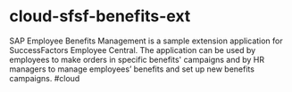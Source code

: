 cloud-sfsf-benefits-ext
=======================

SAP Employee Benefits Management is a sample extension application for SuccessFactors Employee Central. The application can be used by employees to make orders in specific benefits' campaigns and by HR managers to manage employees’ benefits and set up new benefits campaigns. #cloud
